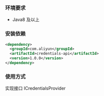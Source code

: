 ### 环境要求
- Java8 及以上

### 安装依赖
```xml
<dependency>
  <groupId>com.aliyun</groupId>
  <artifactId>credentials-api</artifactId>
  <version>1.0.0</version>
</dependency>
```
### 使用方式

实现接口 ICredentialsProvider
